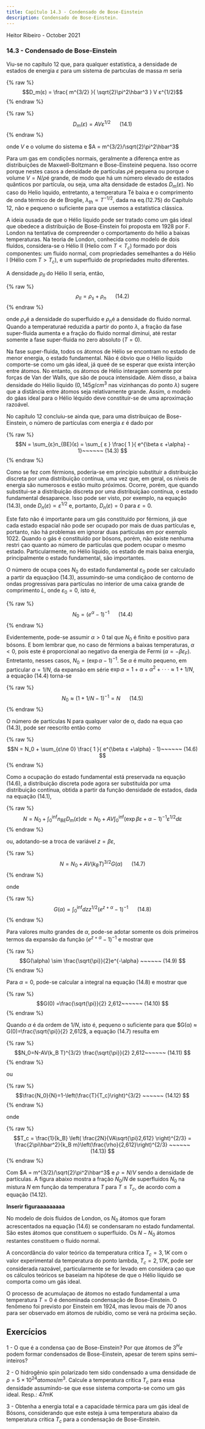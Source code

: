 ```yaml
---
title: Capítulo 14.3 - Condensado de Bose-Einstein
description: Condensado de Bose-Einstein.
---
```


Heitor Ribeiro - October 2021

### 14.3 - Condensado de Bose-Einstein

Viu-se no capítulo 12 que, para qualquer estatística, a densidade de estados de energia $ε$ para
um sistema de partıculas de massa $m$ seria

{% raw %}
  $$D_m(ε) = \frac{ m^{3/2} }{ \sqrt{2}\pi^2\hbar^3 } V ε^{1/2}$$ 
 {% endraw %}

{% raw %}
  $$D_m(ε) = A V ε^{1/2} ~~~~~~  (14.1) $$ 
 {% endraw %}              

onde $V$ e o volume do sistema e $A = m^{3/2}/\sqrt{2}\pi^2\hbar^3$

Para um gas em condições normais, geralmente a diferença entre as distribuições de
Maxwell-Boltzmann e Bose-Einsteiné pequena. Isso ocorre porque nestes casos a densidade de
partículas $\rho$é pequena ou porque o volume $V = N/\rho$é grande, de modo que há um número elevado de estados quânticos por partícula, ou seja, uma alta densidade de estados $D_m (ε)$.
No caso do Helio lıquido, entretanto, a temperatura Té baixa e o comprimento de onda
térmico de de Broglie, $\lambda_{th} ∝ T^{-1/2}$, dada na eq.(12.75) do Capítulo 12, não e pequeno o suficiente para que usemos a estatística clássica.

A ideia ousada de que o Hélio líquido pode ser tratado como um gás ideal que obedece a
distribuição de Bose-Einstein foi proposta em 1928 por F. London na tentativa de compreender o
comportamento do hélio a baixas temperaturas.
Na teoria de London, conhecida como modelo de dois fluídos, considera-se o Hélio
II (Helio com $T < T_c$) formado por dois componentes: um fluido normal, com propriedades
semelhantes a do Hélio I (Hélio com $T > T_c$), e um superfluido de propriedades muito diferentes.

A densidade $\rho_{II}$ do Hélio II seria, então,

{% raw %}
  $$\rho_{II} = \rho_{s} + \rho_{n}~~~~~~  (14.2) $$ 
 {% endraw %}

onde $\rho_{s}$é a densidade do superfluido e $\rho_{n}$é a densidade do fluido normal. Quando a temperaturaé reduzida a partir do ponto $\lambda$, a fração da fase super-fluida aumenta e a fração do fluido normal diminui, até restar somente a fase super-fluida no zero absoluto $(T = 0)$.

Na fase super-fluida, todos os átomos de Hélio se encontram no estado de menor energia,
o estado fundamental.
Não é óbvio que o Hélio líquido comporte-se como um gás ideal, já queé de se esperar
que exista interção entre átomos. No entanto, os átomos de Hélio interagem somente por forças
de Van der Walls, que são de pouca intensidade. Além disso, a baixa densidade do Hélio líquido
($0,145g/cm^3$ nas vizinhanças do ponto $\lambda$) sugere que a distância entre átomos seja relativamente grande. Assim, o modelo do gáas ideal para o Hélio léquido deve constituir-se de uma aproximação razoável.

No capítulo 12 concluiu-se ainda que, para uma distribuiçao de Bose-Einstein, o número
de partículas com energia $ε$ é dado por

{% raw %}
  $$N = \sum_{ε}n_{BE}(ε) = \sum_{ ε } \frac{ 1 }{ e^{\beta ε +\alpha} - 1}~~~~~~  (14.3) $$ 
 {% endraw %}

Como se fez com férmions, poderia-se em princípio substituir a distribuição discreta por
uma distribuição contínua, uma vez que, em geral, os níveis de energia são numerosos e estão muito próximos. Ocorre, porém, que quando substitui-se a distribuição discreta por uma distribuiçãao contínua, o estado fundamental desaparece. Isso pode ser visto, por exemplo, na equação (14.3), onde $D_n(ε) ∝ ε^{1/2}$ e, portanto, $D_n(ε) = 0$ para $ε = 0$.

Este fato não é importante para um gás constituído por férmions, já que cada estado
espacial não pode ser ocupado por mais de duas partículas e, portanto, não há problemas em
ignorar duas partículas em por exemplo 1022. Quando o gás é constituído por bósons, porém, não
existe nenhuma restri çao quanto ao número de partículas que podem ocupar o mesmo estado.
Particularmente, no Hélio líquido, os estado de mais baixa energia, principalmente o estado
fundamental, são importantes.

O número de ocupa çoes $N_0$ do estado fundamental $ε_0$ pode ser calculado a partir da
equaçãoo (14.3), assumindo-se uma condiçãoo de contorno de ondas progressivas para partículas no
interior de uma caixa grande de comprimento $L$, onde $ε_0 = 0$, isto é,

{% raw %}
  $$N_0 = (e^{\alpha} - 1)^{-1}~~~~~~  (14.4) $$ 
 {% endraw %}

Evidentemente, pode-se assumir $α > 0$ tal que $N_0$ é finito e positivo para bósons. E bom lembrar que, no caso de férmions a baixas temperaturas, $α < 0$, pois este é proporcional ao negativo da energia de Fermi $(α = -\beta ε_F )$. Entretanto, nesses casos, $N_0 = (\exp{\alpha } - 1)^{-1}$. Se $α$ é muito pequeno, em particular $α = 1/N$, da expansão em série 
$\exp{α} = 1 + α + α^2 + ··· ≈ 1 + 1/N$, a equação (14.4) torna-se

{% raw %}
  $$N_0 ≈ (1 + 1/N - 1)^{-1}=N ~~~~~~  (14.5) $$ 
 {% endraw %}

O número de partículas N para qualquer valor de α, dado na equa çao (14.3), pode ser
reescrito então como

{% raw %}
  $$N = N_0 + \sum_{ε\ne 0} \frac{ 1 }{ e^{\beta ε +\alpha} - 1}~~~~~~  (14.6) $$ 
 {% endraw %}

Como a ocupação do estado fundamental está preservada na equação (14.6), a distribuição
discreta pode agora ser substituída por uma distribuição contínua, obtida a partir da função densidade de estados, dada na equação (14.1),

{% raw %}
  $$N = N_0 + \int_{0}^{\inf} n_{BE} D_m(ε) dε = N_0 +AV \int_{0}^{\inf} (\exp{\beta ε+\alpha}-1)^{-1} ε^{1/2} dε$$ 
 {% endraw %}

ou, adotando-se a troca de variável $z = βε$,

{% raw %}
  $$N = N_0 +AV(k_B T)^{3/2} G(\alpha)~~~~~~  (14.7) $$ 
 {% endraw %}

onde

{% raw %}
  $$G(\alpha) = \int_{0}^{\inf} dz z^{1/2}(e^{z+\alpha}-1)^{-1} ~~~~~~  (14.8) $$ 
 {% endraw %}

Para valores muito grandes de $α$, pode-se adotar somente os dois primeiros termos da
expansão da função $(e^{z+α}-1)^{−1}$ e mostrar que

{% raw %}
  $$G(\alpha) \sim \frac{\sqrt{\pi}}{2}e^{-\alpha} ~~~~~~  (14.9) $$ 
 {% endraw %}

Para $α = 0$, pode-se calcular a integral na equação (14.8) e mostrar que

{% raw %}
  $$G(0) =\frac{\sqrt{\pi}}{2} 2,612~~~~~~  (14.10)  $$ 
 {% endraw %}

Quando $α$ é da ordem de $1/N$, isto é, pequeno o suficiente para que $G(α) ≈ G(0)=\frac{\sqrt{\pi}}{2} 2,612$, a equação (14.7) resulta em

{% raw %}
  $$N_0=N-AV(k_B T)^{3/2} \frac{\sqrt{\pi}}{2} 2,612~~~~~~  (14.11)  $$ 
 {% endraw %}
 
ou

{% raw %}
  $$\frac{N_0}{N}=1-\left(\frac{T}{T_c}\right)^{3/2} ~~~~~~  (14.12)  $$ 
 {% endraw %}

onde

{% raw %}
  $$T_c = \frac{1}{k_B} \left( \frac{2N}{VA\sqrt{\pi}2,612} \right)^{2/3} = \frac{2\pi\hbar^2}{k_B m}\left(\frac{\rho}{2,612}\right)^{2/3} ~~~~~~  (14.13)  $$ 
 {% endraw %}

Com $A = m^{3/2}/\sqrt{2}\pi^2\hbar^3$ e $\rho = N/V$ sendo a densidade de partículas. A figura abaixo mostra a fração $N_0/N$ de superfluidos $N_0$ na mistura $N$ em função da temperatura $T$ para $T ≤ T_c$, de acordo com a equação (14.12).

**Inserir figuraaaaaaaaa**

No modelo de dois fluidos de London, os $N_0$ átomos que foram acrescentados na equação
(14.6) se condensaram no estado fundamental. São estes átomos que constituem o superfluido. Os
$N - N_0$ átomos restantes constituem o fluido normal.

A concordância do valor teórico da temperatura crítica $T_c = 3,1K$ com o valor experimental da temperatura do ponto lambda, $T_c = 2,17K$, pode ser considerada razoável, particularmente se for levado em considera çao que os cálculos teóricos se baseiam na hipótese de que o Hélio líquido se comporta como um gás ideal.

O processo de acumulaçao de átomos no estado fundamental a uma temperatura $T = 0$
é denominada condensação de Bose-Einstein. O fenômeno foi previsto por Einstein em 1924,
mas levou mais de 70 anos para ser observado em átomos de rubídio, como se verá na próxima
seção.

## Exercícios

1 - O que é a condensa çao de Bose-Einstein? Por que átomos de $3^He$ podem formar
condensados de Bose-Einstein, apesar de terem spins semi–inteiros?

2 - O hidrogênio spin polarizado tem sido condensado a uma densidade de $ρ = 5×10^{24} atomos/m^3$. Calcule a temperatura crítica $T_c$ para essa densidade assumindo-se que esse sistema comporta-se como um gás ideal. Resp.: 47mK

3 - Obtenha a energia total e a capacidade térmica para um gás ideal de Bósons, considerando que este esteja à uma temperatura abaixo da temperatura crítica $T_c$ para a condensação de Bose-Einstein.
